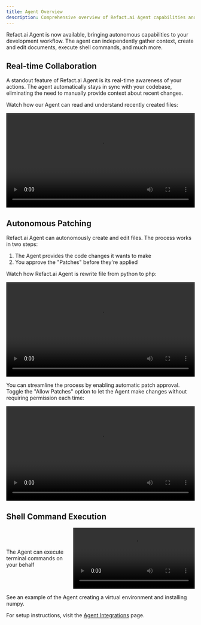 ```yaml
---
title: Agent Overview
description: Comprehensive overview of Refact.ai Agent capabilities and features
---
```


Refact.ai Agent is now available, bringing autonomous capabilities to your development workflow. The agent can independently gather context, create and edit documents, execute shell commands, and much more.

## Real-time Collaboration
A standout feature of Refact.ai Agent is its real-time awareness of your actions. The agent automatically stays in sync with your codebase, eliminating the need to manually provide context about recent changes.

Watch how our Agent can read and understand recently created files:

<div class="video-frame">
  <video controls width="100%">
    <source src="/videos/Access_Context.mp4" type="video/mp4">
    Your browser does not support the video tag.
  </video>
</div>

## Autonomous Patching
Refact.ai Agent can autonomously create and edit files. The process works in two steps:

1. The Agent provides the code changes it wants to make
2. You approve the "Patches" before they're applied

Watch how Refact.ai Agent is rewrite file from python to php:
<div class="video-frame">
  <video controls width="100%">
    <source src="/videos/Patch.mp4" type="video/mp4">
    Your browser does not support the video tag.
  </video>
</div>

You can streamline the process by enabling automatic patch approval.
Toggle the "Allow Patches" option to let the Agent make changes without requiring permission each time:

<div class="video-frame">
  <video controls width="100%">
    <source src="/videos/Auto_Apply.mp4" type="video/mp4">
    Your browser does not support the video tag.
  </video>
</div>

## Shell Command Execution

<div style="display: grid; grid-template-columns: 1fr 2fr; gap: 1rem; align-items: center;">
  <div>
    The Agent can execute terminal commands on your behalf
  </div>
  <div class="video-frame">
    <video controls width="100%">
      <source src="/videos/Terminal_Commands.mp4" type="video/mp4">
      Your browser does not support the video tag.
    </video>
  </div>
</div>

See an example of the Agent creating a virtual environment and installing numpy.


For setup instructions, visit the [Agent Integrations](/features/autonomous-agent/integrations/) page.
